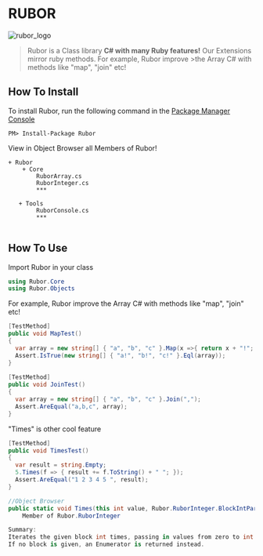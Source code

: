 RUBOR
=====
![rubor_logo](http://ycodeteam.github.io/Rubor/images/rubor_logo.png)

>Rubor is a Class library **C# with many Ruby features!** Our Extensions mirror ruby methods. For example, Rubor improve >the Array C# with methods like "map", "join" etc!

How To Install
------
To install Rubor, run the following command in the 
[Package Manager Console](https://www.nuget.org/packages/Rubor/)
```
PM> Install-Package Rubor
```

View in Object Browser all Members of Rubor!
```
+ Rubor
    + Core
        RuborArray.cs
        RuborInteger.cs
        ***
        
   + Tools
        RuborConsole.cs
        ***
  
```

How To Use
------

Import Rubor in your class

```C#
using Rubor.Core
using Rubor.Objects
```

For example, Rubor improve the Array C# with methods like "map", "join" etc!

```C#
[TestMethod]
public void MapTest()
{
  var array = new string[] { "a", "b", "c" }.Map(x =>{ return x + "!"; });
  Assert.IsTrue(new string[] { "a!", "b!", "c!" }.Eql(array));
}
    
[TestMethod]
public void JoinTest()
{
  var array = new string[] { "a", "b", "c" }.Join(",");
  Assert.AreEqual("a,b,c", array);
}    
```

"Times" is other cool feature

```C#
[TestMethod]
public void TimesTest()
{
  var result = string.Empty;
  5.Times(f => { result += f.ToString() + " "; });
  Assert.AreEqual("1 2 3 4 5 ", result);
}

//Object Browser
public static void Times(this int value, Rubor.RuborInteger.BlockIntParam block)
    Member of Rubor.RuborInteger

Summary:
Iterates the given block int times, passing in values from zero to int - 1.  
If no block is given, an Enumerator is returned instead.

```


